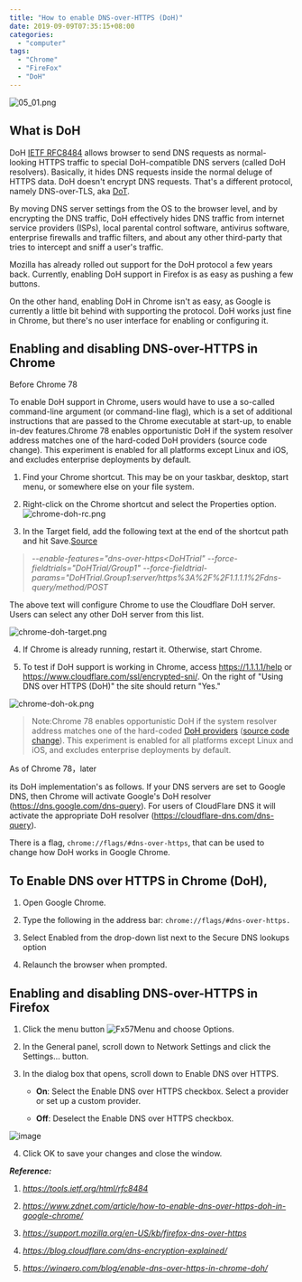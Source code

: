 ```yaml
---
title: "How to enable DNS-over-HTTPS (DoH)"
date: 2019-09-09T07:35:15+08:00
categories:
  - "computer"
tags:
  - "Chrome"
  - "FireFox"
  - "DoH"
---
```


![05_01.png](https://blog-cloudflare-com-assets.storage.googleapis.com/2019/10/DoT-DoH@2x.png)

<!--more-->

## What is DoH
DoH [IETF RFC8484](https://tools.ietf.org/html/rfc8484) allows browser to send DNS requests as normal-looking HTTPS traffic to special DoH-compatible DNS servers (called DoH resolvers). Basically, it hides DNS requests inside the normal deluge of HTTPS data. DoH doesn't encrypt DNS requests. That's a different protocol, namely DNS-over-TLS, aka [DoT](https://gamedun.github.io/-----https://en.wikipedia.org/wiki/DNS_over_TLS).

By moving DNS server settings from the OS to the browser level, and by encrypting the DNS traffic, DoH effectively hides DNS traffic from internet service providers (ISPs), local parental control software, antivirus software, enterprise firewalls and traffic filters, and about any other third-party that tries to intercept and sniff a user's traffic.

Mozilla has already rolled out support for the DoH protocol a few years back. Currently, enabling DoH support in Firefox is as easy as pushing a few buttons. 

On the other hand, enabling DoH in Chrome isn't as easy, as Google is currently a little bit behind with supporting the protocol. DoH works just fine in Chrome, but there's no user interface for enabling or configuring it.

## Enabling and disabling DNS-over-HTTPS in Chrome

Before Chrome 78

To enable DoH support in Chrome, users would have to use a so-called command-line argument (or command-line flag), which is a set of additional instructions that are passed to the Chrome executable at start-up, to enable in-dev features.Chrome 78 enables opportunistic DoH if the system resolver address matches one of the hard-coded DoH providers (source code change). This experiment is enabled for all platforms except Linux and iOS, and excludes enterprise deployments by default.

1. Find your Chrome shortcut. This may be on your taskbar, desktop, start menu, or somewhere else on your file system.

2. Right-click on the Chrome shortcut and select the Properties option.
![chrome-doh-rc.png](https://zdnet4.cbsistatic.com/hub/i/2019/09/08/2c48eb93-84cf-4408-8796-5aa6484d9329/1f90fe0340491c4d0a7b1c84e3c5de13/chrome-doh-rc.png)

3. In the Target field, add the following text at the end of the shortcut path and hit Save.[Source](https://bugs.chromium.org/p/chromium/issues/detail?id=799753#c8)

>_--enable-features="dns-over-https<DoHTrial" --force-fieldtrials="DoHTrial/Group1" --force-fieldtrial-params="DoHTrial.Group1:server/https%3A%2F%2F1.1.1.1%2Fdns-query/method/POST_

The above text will configure Chrome to use the Cloudflare DoH server. Users can select any other DoH server from this list.

![chrome-doh-target.png](https://zdnet2.cbsistatic.com/hub/i/r/2019/09/08/a0f7384e-b8ed-44fb-a896-caf2a82ca818/resize/370xauto/85d6a9a189d6cc9efbd5abe961752d09/chrome-doh-target.png)

4.  If Chrome is already running, restart it. Otherwise, start Chrome.

5.  To test if DoH support is working in Chrome, access https://1.1.1.1/help or https://www.cloudflare.com/ssl/encrypted-sni/. On the right of "Using DNS over HTTPS (DoH)" the site should return "Yes."

![chrome-doh-ok.png](https://zdnet2.cbsistatic.com/hub/i/2019/09/08/644950c8-50ec-44b6-8905-a4924c0d5a8a/ac21bfbdb1a0c2b446465191548bd5a5/chrome-doh-ok.png)

>Note:Chrome 78 enables opportunistic DoH if the system resolver address matches one of the hard-coded [DoH providers](https://www.chromium.org/developers/dns-over-https) ([source code change](https://chromium.googlesource.com/chromium/src.git/+/f93a48e3720931c25a3abc7848b08afed43e3be2%5E%21/)). This experiment is enabled for all platforms except Linux and iOS, and excludes enterprise deployments by default. 

As of Chrome 78，later

its DoH implementation's as follows. If your DNS servers are set to Google DNS, then Chrome will activate Google's DoH resolver (https://dns.google.com/dns-query). For users of CloudFlare DNS it will activate the appropriate DoH resolver (https://cloudflare-dns.com/dns-query).

There is a flag, `chrome://flags/#dns-over-https`, that can be used to change how DoH works in Google Chrome.

## To Enable DNS over HTTPS in Chrome (DoH),

1. Open Google Chrome.

2. Type the following in the address bar: `chrome://flags/#dns-over-https.`

3. Select Enabled from the drop-down list next to the Secure DNS lookups option

4. Relaunch the browser when prompted.

## Enabling and disabling DNS-over-HTTPS in Firefox

1. Click the menu button ![Fx57](https://user-media-prod-cdn.itsre-sumo.mozilla.net/uploads/gallery/images/2017-10-22-15-37-15-18c775.png)Menu and choose Options.

2. In the General panel, scroll down to Network Settings and click the Settings… button.

3. In the dialog box that opens, scroll down to Enable DNS over HTTPS.

   - **On**: Select the Enable DNS over HTTPS checkbox. Select a provider or set up a custom provider.

   - **Off**: Deselect the Enable DNS over HTTPS checkbox.

![image](https://user-media-prod-cdn.itsre-sumo.mozilla.net/uploads/gallery/images/2019-07-17-12-46-00-b3bf60.png)

4. Click OK to save your changes and close the window.

***Reference:***

1. *https://tools.ietf.org/html/rfc8484*

2. *https://www.zdnet.com/article/how-to-enable-dns-over-https-doh-in-google-chrome/*

3. *https://support.mozilla.org/en-US/kb/firefox-dns-over-https*

4. *https://blog.cloudflare.com/dns-encryption-explained/*

5. *https://winaero.com/blog/enable-dns-over-https-in-chrome-doh/*
